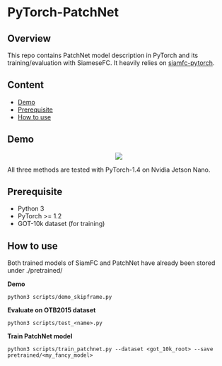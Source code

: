 # PyTorch-PatchNet

## Overview

This repo contains PatchNet model description in PyTorch and its training/evaluation with SiameseFC. It heavily relies on [siamfc-pytorch]([https://github.com/huanglianghua/siamfc-pytorch](https://github.com/huanglianghua/siamfc-pytorch)).

## Content

- [Demo](#Demo)
- [Prerequisite](#Prerequisite)
- [How to use](#How-to-use)


## Demo

<p align="center">
<img src=fig/surfer.gif>
</p>

All three methods are tested with PyTorch-1.4 on Nvidia Jetson Nano. 

## Prerequisite

* Python 3
* PyTorch >= 1.2
* GOT-10k dataset (for training)

## How to use

Both trained models of SiamFC and PatchNet have already been stored under ./pretrained/

**Demo** 
```
python3 scripts/demo_skipframe.py
```

**Evaluate on OTB2015 dataset**
```
python3 scripts/test_<name>.py
```

**Train PatchNet model**
```
python3 scripts/train_patchnet.py --dataset <got_10k_root> --save pretrained/<my_fancy_model>
```


